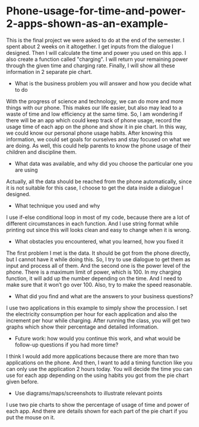# Phone-usage-for-time-and-power-2-apps-shown-as-an-example-
This is the final project we were asked to do at the end of the semester. I spent about 2 weeks on it altogether. 
I get inputs from the dialogue I designed. Then I will calculate the time and power you used on this app. 
I also create a function called "charging". I will return your remaining power through the given time and charging rate. 
Finally, I will show all these information in 2 separate pie chart.


- What is the business problem you will answer and how you decide what to do 

With the progress of science and technology, we can do more and more things with our phone. 
This makes our life easier, but also may lead to a waste of time and low efficiency at the same time. 
So, I am wondering if there will be an app which could keep track of phone usage, record the usage time of each app on the phone and show it in pie chart. 
In this way, we could know our personal phone usage habits. After knowing this information, we could set goals for ourselves and stay focused on what we are doing.
As well, this could help parents to know the phone usage of their children and discipline them. 

 

- What data was available, and why did you choose the particular one you are using 

Actually, all the data should be reached from the phone automatically, since it is not suitable for this case, I choose to get the data inside a dialogue I designed.  


- What technique you used and why 

I use if-else conditional loop in most of my code, because there are a lot of different circumstances in each function. 
And I use string format while printing out since this will looks clean and easy to change when it is wrong.  

 

- What obstacles you encountered, what you learned, how you fixed it 

The first problem I met is the data. It should be got from the phone directly, but I cannot have it while doing this. 
So, I try to use dialogue to get them as input and process all of them. And the second one is the power level of the phone. 
There is a maximum limit of power, which is 100. In my charging function, it will add up the number depending on the time. 
And I need to make sure that it won’t go over 100. Also, try to make the speed reasonable.  

 

- What did you find and what are the answers to your business questions? 

I use two applications in this example to simply show the procession. I set the electricity consumption per hour for each application and 
also the increment per hour while charging. After running the class, you will get two graphs which show their percentage and detailed information.  

 

- Future work: how would you continue this work, and what would be follow-up questions if you had more time? 

I think I would add more applications because there are more than two applications on the phone. 
And then, I want to add a timing function like you can only use the application 2 hours today. 
You will decide the time you can use for each app depending on the using habits you got from the pie chart given before.  

 

- Use diagrams/maps/screenshots to illustrate relevant points 

I use two pie charts to show the percentage of usage of time and power of each app. And there are details shown for each part of the pie chart if you put the mouse on it.  

 
